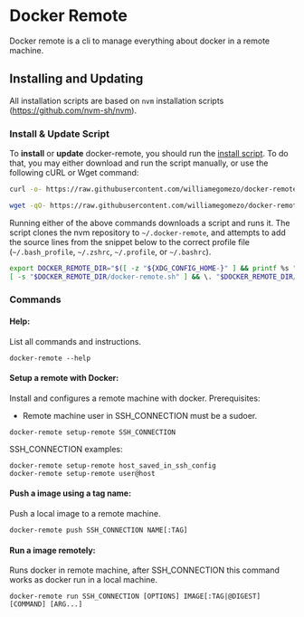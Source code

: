 # Docker Remote
Docker remote is a cli to manage everything about docker in a remote machine.

## Installing and Updating
All installation scripts are based on `nvm` installation scripts (https://github.com/nvm-sh/nvm).

### Install & Update Script

To **install** or **update** docker-remote, you should run the [install script][2]. To do that, you may either download and run the script manually, or use the following cURL or Wget command:
```sh
curl -o- https://raw.githubusercontent.com/williamegomezo/docker-remote/v1.0.0/install.sh | bash
```
```sh
wget -qO- https://raw.githubusercontent.com/williamegomezo/docker-remote/v1.0.0/install.sh | bash
```

Running either of the above commands downloads a script and runs it. The script clones the nvm repository to `~/.docker-remote`, and attempts to add the source lines from the snippet below to the correct profile file (`~/.bash_profile`, `~/.zshrc`, `~/.profile`, or `~/.bashrc`).

<a id="profile_snippet"></a>
```sh
export DOCKER_REMOTE_DIR="$([ -z "${XDG_CONFIG_HOME-}" ] && printf %s "${HOME}/.docker-remote" || printf %s "${XDG_CONFIG_HOME}/docker-remote")"
[ -s "$DOCKER_REMOTE_DIR/docker-remote.sh" ] && \. "$DOCKER_REMOTE_DIR/docker-remote.sh" # This loads docker-remote
```

### Commands

#### Help:
List all commands and instructions.

```
docker-remote --help
```

#### Setup a remote with Docker:
Install and configures a remote machine with docker. 
Prerequisites:
- Remote machine user in SSH_CONNECTION must be a sudoer.

```
docker-remote setup-remote SSH_CONNECTION
```

SSH_CONNECTION examples:
```
docker-remote setup-remote host_saved_in_ssh_config
docker-remote setup-remote user@host
```

#### Push a image using a tag name:
Push a local image to a remote machine.

```
docker-remote push SSH_CONNECTION NAME[:TAG]
```

#### Run a image remotely:
Runs docker in remote machine, after SSH_CONNECTION this command works as docker run in a local machine.

```
docker-remote run SSH_CONNECTION [OPTIONS] IMAGE[:TAG|@DIGEST] [COMMAND] [ARG...]
```

[2]: https://github.com/williamegomezo/docker-remote/blob/v1.0.0/install.sh